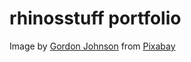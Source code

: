 # rhinosstuff portfolio


Image by <a href="https://pixabay.com/users/gdj-1086657/?utm_source=link-attribution&utm_medium=referral&utm_campaign=image&utm_content=1801311">Gordon Johnson</a> from <a href="https://pixabay.com//?utm_source=link-attribution&utm_medium=referral&utm_campaign=image&utm_content=1801311">Pixabay</a>
